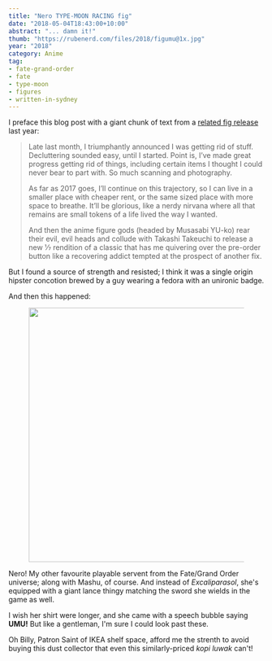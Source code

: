 ```yaml
---
title: "Nero TYPE-MOON RACING fig"
date: "2018-05-04T18:43:00+10:00"
abstract: "... damn it!"
thumb: "https://rubenerd.com/files/2018/figumu@1x.jpg"
year: "2018"
category: Anime
tag:
- fate-grand-order
- fate
- type-moon
- figures
- written-in-sydney
---
```

I preface this blog post with a giant chunk of text from a [related fig release] last year:

> Late last month, I triumphantly announced I was getting rid of stuff. Decluttering sounded easy, until I started. Point is, I’ve made great progress getting rid of things, including certain items I thought I could never bear to part with. So much scanning and photography.
> 
> As far as 2017 goes, I’ll continue on this trajectory, so I can live in a smaller place with cheaper rent, or the same sized place with more space to breathe. It’ll be glorious, like a nerdy nirvana where all that remains are small tokens of a life lived the way I wanted.
> 
> And then the anime figure gods (headed by Musasabi YU-ko) rear their evil, evil heads and collude with Takashi Takeuchi to release a new 1⁄7 rendition of a classic that has me quivering over the pre-order button like a recovering addict tempted at the prospect of another fix.

But I found a source of strength and resisted; I think it was a single origin hipster concotion brewed by a guy wearing a fedora with an unironic badge.

And then this happened:

<figure><p><img src="https://rubenerd.com/files/2018/figumu@1x.jpg" srcset="https://rubenerd.com/files/2018/figumu@1x.jpg 1x, https://rubenerd.com/files/2018/figumu@2x.jpg 2x" alt="" style="width:500px" /></p></figure>

Nero! My other favourite playable servent from the Fate/Grand Order universe; along with Mashu, of course. And instead of *Excaliparasol*, she's equipped with a giant lance thingy matching the sword she wields in the game as well.

I wish her shirt were longer, and she came with a speech bubble saying **UMU!** But like a gentleman, I'm sure I could look past these.

Oh Billy, Patron Saint of IKEA shelf space, afford me the strenth to avoid buying this dust collector that even this similarly-priced *kopi luwak* can't!

[related fig release]: https://rubenerd.com/saber-racing-fig/ "Blog post on the Saber racing figure released last year"

